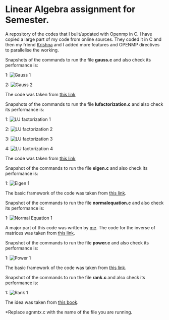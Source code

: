 # Linear Algebra assignment for Semester.
A repository of the codes that I built/updated with Openmp in C.
I have copied a large part of my code from online sources. They coded it in C and then my friend [Krishna](https://github.com/krishnas2k) and I added more features and OPENMP directives to parallelise the working.

Snapshots of the commands to run the file **gauss.c** and also check its performance is:

1: ![Gauss 1](https://github.com/sreyansb/LAassignmentSem4/blob/master/Snapshots/gauss1.png)

2: ![Gauss 2](https://github.com/sreyansb/LAassignmentSem4/blob/master/Snapshots/gauss2.png)

The code was taken from [this link](https://github.com/gmendonca/gaussian-elimination-pthreads-openmp/blob/master/openmp_gauss.c)

Snapshots of the commands to run the file **lufactorization.c** and also check its performance is:

1: ![LU factorization 1](https://github.com/sreyansb/LAassignmentSem4/blob/master/Snapshots/LU_Factorization1.png)

2: ![LU factorization 2](https://github.com/sreyansb/LAassignmentSem4/blob/master/Snapshots/LU_Factorization2.png)

3: ![LU factorization 3](https://github.com/sreyansb/LAassignmentSem4/blob/master/Snapshots/LU_Factorization3.png)

4: ![LU factorization 4](https://github.com/sreyansb/LAassignmentSem4/blob/master/Snapshots/LU_Factorization4.png)

The code was taken from [this link](https://github.com/puneetar/Parallel-LU-Factorization-with-OpenMP-MPI/blob/master/src/MPI.c)

Snapshot of the commands to run the file **eigen.c** and also check its performance is:

1: ![Eigen 1](https://github.com/sreyansb/LAassignmentSem4/blob/master/Snapshots/eigen_values_vectors1.png)

The  basic framework of the code was taken from [this link](http://lh3lh3.users.sourceforge.net/download/eigeng.c).

Snapshot of the commands to run the file **normalequation.c** and also check its performance is:

1: ![Normal Equation 1](https://github.com/sreyansb/LAassignmentSem4/blob/master/Snapshots/normalequation1.png)

A major part of this code was written by [me](https://github.com/sreyansb/LAassignmentSem4/blob/master/normalequation.c).
The code for the inverse of matrices was taken from [this link](https://www.sanfoundry.com/c-program-find-inverse-matrix/).

Snapshot of the commands to run the file **power.c** and also check its performance is:

1: ![Power 1](https://github.com/sreyansb/LAassignmentSem4/blob/master/Snapshots/power_method1.png)

The basic framework of the code was taken from [this link](http://ganeshtiwaridotcomdotnp.blogspot.com/2009/12/c-c-code-power-method-numerical-method.html).

Snapshot of the commands to run the file **rank.c** and also check its performance is:

1: ![Rank 1](https://github.com/sreyansb/LAassignmentSem4/blob/master/Snapshots/rank1.png)

The idea was taken from [this book](http://www.grad.hr/nastava/gs/prg/NumericalRecipesinC.pdf).

*Replace agnmtx.c with the name of the file you are running.
